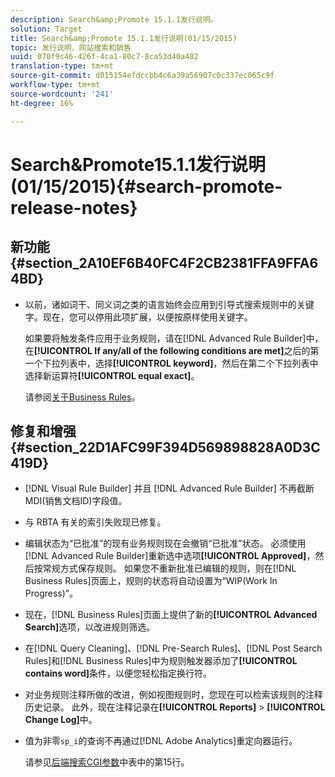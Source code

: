 ```yaml
---
description: Search&amp;Promote 15.1.1发行说明。
solution: Target
title: Search&amp;Promote 15.1.1发行说明(01/15/2015)
topic: 发行说明、网站搜索和销售
uuid: 070f9c46-426f-4ca1-80c7-8ca53d40a402
translation-type: tm+mt
source-git-commit: d015154efdccbb4c6a39a56907c0c337ec065c9f
workflow-type: tm+mt
source-wordcount: '241'
ht-degree: 16%

---
```



# Search&amp;Promote15.1.1发行说明(01/15/2015){#search-promote-release-notes}

## 新功能 {#section_2A10EF6B40FC4F2CB2381FFA9FFA64BD}

* 以前，诸如词干、同义词之类的语言始终会应用到引导式搜索规则中的关键字。现在，您可以停用此项扩展，以便按原样使用关键字。

   如果要将触发条件应用于业务规则，请在[!DNL Advanced Rule Builder]中，在&#x200B;**[!UICONTROL If any/all of the following conditions are met]**&#x200B;之后的第一个下拉列表中，选择&#x200B;**[!UICONTROL keyword]**，然后在第二个下拉列表中选择新运算符&#x200B;**[!UICONTROL equal exact]**。

   请参阅[关于Business Rules](../c-about-rules-menu/c-about-business-rules.md#concept_2A93D76216754D3D8412CDEA00BD26BD)。

## 修复和增强{#section_22D1AFC99F394D569898828A0D3C419D}

* [!DNL Visual Rule Builder] 并且 [!DNL Advanced Rule Builder] 不再截断MDI(销售文档ID)字段值。
* 与 RBTA 有关的索引失败现已修复。
* 编辑状态为“已批准”的现有业务规则现在会撤销“已批准”状态。 必须使用[!DNL Advanced Rule Builder]重新选中选项&#x200B;**[!UICONTROL Approved]**，然后按常规方式保存规则。 如果您不重新批准已编辑的规则，则在[!DNL Business Rules]页面上，规则的状态将自动设置为“WIP(Work In Progress)”。
* 现在，[!DNL Business Rules]页面上提供了新的&#x200B;**[!UICONTROL Advanced Search]**&#x200B;选项，以改进规则筛选。
* 在[!DNL Query Cleaning]、[!DNL Pre-Search Rules]、[!DNL Post Search Rules]和[!DNL Business Rules]中为规则触发器添加了&#x200B;**[!UICONTROL contains word]**&#x200B;条件，以便您轻松指定换行符。
* 对业务规则注释所做的改进，例如视图规则时，您现在可以检索该规则的注释历史记录。 此外，现在注释记录在&#x200B;**[!UICONTROL Reports]** > **[!UICONTROL Change Log]**&#x200B;中。
* 值为非零`sp_i`的查询不再通过[!DNL Adobe Analytics]重定向器运行。

   请参见[后端搜索CGI参数](../c-appendices/c-cgiparameters.md#reference_582E85C3886740C98FE88CA9DF7918E8)中表中的第15行。

